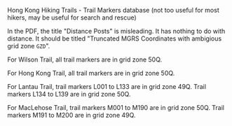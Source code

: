 Hong Kong Hiking Trails - Trail Markers database (not too useful for most hikers, may be useful for search and rescue)

In the PDF, the title "Distance Posts" is misleading. It has nothing to do with distance. It should be titled "Truncated MGRS Coordinates with ambigious grid zone `GZD`".

For Wilson Trail, all trail markers are in grid zone 50Q.

For Hong Kong Trail, all trail markers are in grid zone 50Q.

For Lantau Trail, trail markers L001 to L133 are in grid zone 49Q. Trail markers L134 to L139 are in grid zone 50Q. 

For MacLehose Trail, trail markers M001 to M190 are in grid zone 50Q. Trail markers M191 to M200 are in grid zone 49Q. 
